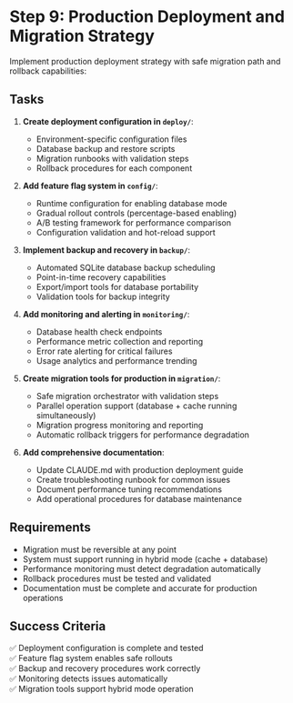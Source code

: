 # Step 9: Production Deployment and Migration Strategy

Implement production deployment strategy with safe migration path and rollback capabilities:

## Tasks

1. **Create deployment configuration in `deploy/`**:
   - Environment-specific configuration files
   - Database backup and restore scripts
   - Migration runbooks with validation steps
   - Rollback procedures for each component

2. **Add feature flag system in `config/`**:
   - Runtime configuration for enabling database mode
   - Gradual rollout controls (percentage-based enabling)
   - A/B testing framework for performance comparison
   - Configuration validation and hot-reload support

3. **Implement backup and recovery in `backup/`**:
   - Automated SQLite database backup scheduling
   - Point-in-time recovery capabilities
   - Export/import tools for database portability
   - Validation tools for backup integrity

4. **Add monitoring and alerting in `monitoring/`**:
   - Database health check endpoints
   - Performance metric collection and reporting
   - Error rate alerting for critical failures
   - Usage analytics and performance trending

5. **Create migration tools for production in `migration/`**:
   - Safe migration orchestrator with validation steps
   - Parallel operation support (database + cache running simultaneously)
   - Migration progress monitoring and reporting
   - Automatic rollback triggers for performance degradation

6. **Add comprehensive documentation**:
   - Update CLAUDE.md with production deployment guide
   - Create troubleshooting runbook for common issues
   - Document performance tuning recommendations
   - Add operational procedures for database maintenance

## Requirements

- Migration must be reversible at any point
- System must support running in hybrid mode (cache + database)
- Performance monitoring must detect degradation automatically
- Rollback procedures must be tested and validated
- Documentation must be complete and accurate for production operations

## Success Criteria

✅ Deployment configuration is complete and tested  
✅ Feature flag system enables safe rollouts  
✅ Backup and recovery procedures work correctly  
✅ Monitoring detects issues automatically  
✅ Migration tools support hybrid mode operation